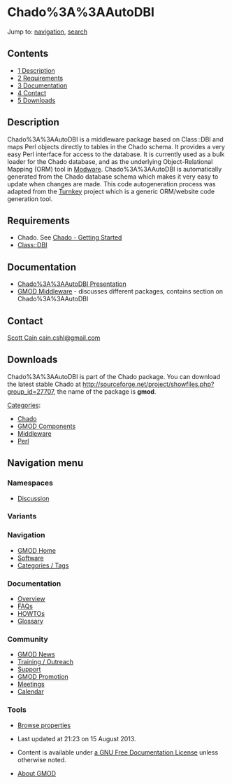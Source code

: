 



<span id="top"></span>




# <span dir="auto">Chado%3A%3AAutoDBI</span>






Jump to: [navigation](#mw-navigation), [search](#p-search)



## Contents



- [<span class="tocnumber">1</span>
  <span class="toctext">Description</span>](#Description)
- [<span class="tocnumber">2</span>
  <span class="toctext">Requirements</span>](#Requirements)
- [<span class="tocnumber">3</span>
  <span class="toctext">Documentation</span>](#Documentation)
- [<span class="tocnumber">4</span>
  <span class="toctext">Contact</span>](#Contact)
- [<span class="tocnumber">5</span>
  <span class="toctext">Downloads</span>](#Downloads)



## <span id="Description" class="mw-headline">Description</span>

Chado%3A%3AAutoDBI is a middleware package based on Class::DBI and maps Perl
objects directly to tables in the Chado schema. It provides a very easy
Perl interface for access to the database. It is currently used as a
bulk loader for the Chado database, and as the underlying
Object-Relational Mapping (ORM) tool in [Modware](Modware "Modware").
Chado%3A%3AAutoDBI is automatically generated from the Chado database schema
which makes it very easy to update when changes are made. This code
autogeneration process was adapted from the [Turnkey](Turnkey "Turnkey")
project which is a generic ORM/website code generation tool.

## <span id="Requirements" class="mw-headline">Requirements</span>

- Chado. See [Chado - Getting
  Started](Chado_-_Getting_Started "Chado - Getting Started")
- <a href="http://search.cpan.org/perldoc?Class::DBI"
  class="external text" rel="nofollow">Class::DBI</a>

  

## <span id="Documentation" class="mw-headline">Documentation</span>

- [Chado%3A%3AAutoDBI
  Presentation](Chado%3A%3AAutoDBI_Presentation "Chado%3A%3AAutoDBI Presentation")
- [GMOD Middleware](GMOD_Middleware "GMOD Middleware") - discusses
  different packages, contains section on Chado%3A%3AAutoDBI

  

## <span id="Contact" class="mw-headline">Contact</span>

<a href="mailto:cain.cshl@gmail.com" class="external text"
rel="nofollow">Scott Cain cain.cshl@gmail.com</a>

## <span id="Downloads" class="mw-headline">Downloads</span>

Chado%3A%3AAutoDBI is part of the Chado package. You can download the latest
stable Chado at
<a href="http://sourceforge.net/project/showfiles.php?group_id=27707"
class="external free"
rel="nofollow">http://sourceforge.net/project/showfiles.php?group_id=27707</a>,
the name of the package is **gmod**.




[Categories](Special%3ACategories "Special%3ACategories"):

- [Chado](Category%3AChado "Category%3AChado")
- [GMOD Components](Category%3AGMOD_Components "Category%3AGMOD Components")
- [Middleware](Category%3AMiddleware "Category%3AMiddleware")
- [Perl](Category%3APerl "Category%3APerl")






## Navigation menu



### Namespaces


- <span id="ca-talk"><a
  href="http://gmod.org/mediawiki/index.php?title=Talk:Chado%3A%3AAutoDBI&amp;action=edit&amp;redlink=1"
  accesskey="t"
  title="Discussion about the content page [t]">Discussion</a></span>


### 

### Variants[](#)








<a href="Main_Page"
style="background-image: url(../images/GMOD-cogs.png);"
title="Visit the main page"></a>


### Navigation



- <span id="n-GMOD-Home">[GMOD Home](Main_Page)</span>
- <span id="n-Software">[Software](GMOD_Components)</span>
- <span id="n-Categories-.2F-Tags">[Categories /
  Tags](Categories)</span>




### Documentation



- <span id="n-Overview">[Overview](Overview)</span>
- <span id="n-FAQs">[FAQs](Category%3AFAQ)</span>
- <span id="n-HOWTOs">[HOWTOs](Category%3AHOWTO)</span>
- <span id="n-Glossary">[Glossary](Glossary)</span>




### Community



- <span id="n-GMOD-News">[GMOD News](GMOD_News)</span>
- <span id="n-Training-.2F-Outreach">[Training /
  Outreach](Training_and_Outreach)</span>
- <span id="n-Support">[Support](Support)</span>
- <span id="n-GMOD-Promotion">[GMOD Promotion](GMOD_Promotion)</span>
- <span id="n-Meetings">[Meetings](Meetings)</span>
- <span id="n-Calendar">[Calendar](Calendar)</span>




### Tools

- <span id="t-smwbrowselink"><a href="Special%3ABrowse/Chado%3A%3AAutoDBI" rel="smw-browse">Browse
  properties</a></span>



- <span id="footer-info-lastmod">Last updated at 21:23 on 15 August
  2013.</span>
<!-- - <span id="footer-info-viewcount">36,419 page views.</span> -->
- <span id="footer-info-copyright">Content is available under
  <a href="http://www.gnu.org/licenses/fdl-1.3.html" class="external"
  rel="nofollow">a GNU Free Documentation License</a> unless otherwise
  noted.</span>

<!-- -->

- <span id="footer-places-about">[About
  GMOD](GMOD%3AAbout "GMOD%3AAbout")</span>

<!-- -->




